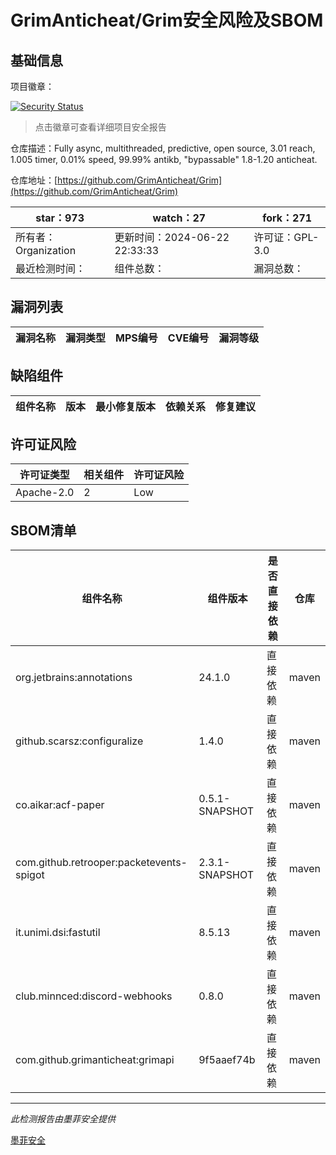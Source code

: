 # GrimAnticheat/Grim安全风险及SBOM

## 基础信息

项目徽章：

[![Security Status](https://www.murphysec.com/platform3/v31/badge/1804940555527221248.svg)](https://www.murphysec.com/console/report/1695860384689713152/1804940555527221248)

> 点击徽章可查看详细项目安全报告

仓库描述：Fully async, multithreaded, predictive, open source, 3.01 reach, 1.005 timer, 0.01% speed, 99.99% antikb, "bypassable" 1.8-1.20 anticheat.

仓库地址：[https://github.com/GrimAnticheat/Grim](https://github.com/GrimAnticheat/Grim)

| star：973 | watch：27 | fork：271 |
| ----------- | -------------- | ------------ |
| 所有者：Organization | 更新时间：2024-06-22 22:33:33 | 许可证：GPL-3.0 |
| 最近检测时间： | 组件总数： | 漏洞总数： |




## 漏洞列表

| 漏洞名称 | 漏洞类型 | MPS编号 | CVE编号 | 漏洞等级 |
| ------- | ------ | ------- | ------ | ----- |





## 缺陷组件

| 组件名称 | 版本 | 最小修复版本 | 依赖关系 | 修复建议 |
| -------- | ---- | ------------ | -------- | -------- |





## 许可证风险

| 许可证类型 | 相关组件 | 许可证风险 |
| ---------- | -------- | ---------- |
|Apache-2.0|2|Low|




## SBOM清单

| 组件名称 | 组件版本 | 是否直接依赖 | 仓库 |
| -------- | -------- | ------------ | ---- |
|org.jetbrains:annotations|24.1.0|直接依赖|maven|
|github.scarsz:configuralize|1.4.0|直接依赖|maven|
|co.aikar:acf-paper|0.5.1-SNAPSHOT|直接依赖|maven|
|com.github.retrooper:packetevents-spigot|2.3.1-SNAPSHOT|直接依赖|maven|
|it.unimi.dsi:fastutil|8.5.13|直接依赖|maven|
|club.minnced:discord-webhooks|0.8.0|直接依赖|maven|
|com.github.grimanticheat:grimapi|9f5aaef74b|直接依赖|maven|


------

*此检测报告由墨菲安全提供*

[墨菲安全](www.murphysec.com)
